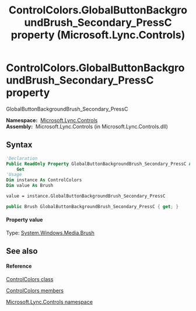 ﻿---
title: ControlColors.GlobalButtonBackgroundBrush_Secondary_PressC property  (Microsoft.Lync.Controls)
TOCTitle: 'GlobalButtonBackgroundBrush_Secondary_PressC property '
ms:assetid: P:Microsoft.Lync.Controls.ControlColors.GlobalButtonBackgroundBrush_Secondary_PressC_DI_3_UC_OCS14MrefLyncWPF
ms:mtpsurl: https://msdn.microsoft.com/en-us/library/microsoft.lync.controls.controlcolors.globalbuttonbackgroundbrush_secondary_pressc_di_3_uc_ocs14mreflyncwpf(v=office.15)
ms:contentKeyID: 48596766
ms.date: 07/28/2014
mtps_version: v=office.15
f1_keywords:
- Microsoft.Lync.Controls.ControlColors.GlobalButtonBackgroundBrush_Secondary_PressC
dev_langs:
- CSharp
- JScript
- VB
- other
---

# ControlColors.GlobalButtonBackgroundBrush\_Secondary\_PressC property

GlobalButtonBackgroundBrush\_Secondary\_PressC

**Namespace:**  [Microsoft.Lync.Controls](microsoft-lync-controls-namespace_1.md)  
**Assembly:**  Microsoft.Lync.Controls (in Microsoft.Lync.Controls.dll)

## Syntax

``` vb
'Declaration
Public ReadOnly Property GlobalButtonBackgroundBrush_Secondary_PressC As Brush
    Get
'Usage
Dim instance As ControlColors
Dim value As Brush

value = instance.GlobalButtonBackgroundBrush_Secondary_PressC
```

``` csharp
public Brush GlobalButtonBackgroundBrush_Secondary_PressC { get; }
```

#### Property value

Type: [System.Windows.Media.Brush](http://msdn2.microsoft.com/en-us/library/ms634880)  

## See also

#### Reference

[ControlColors class](controlcolors-class-microsoft-lync-controls_1.md)

[ControlColors members](controlcolors-members-microsoft-lync-controls_1.md)

[Microsoft.Lync.Controls namespace](microsoft-lync-controls-namespace_1.md)

